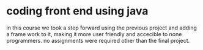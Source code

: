 # coding front end using java
in this course we took a step forward using the previous project and adding a frame work to it, making it more user friendly and accecible to none programmers.
no assignments were required other than the final project.
